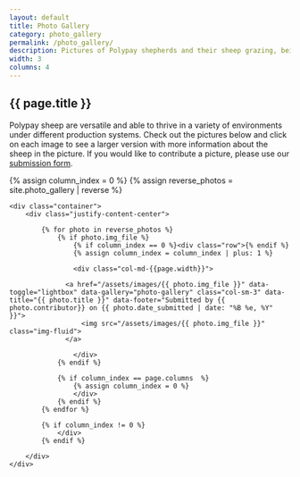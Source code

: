 ```yaml
---
layout: default
title: Photo Gallery
category: photo_gallery
permalink: /photo_gallery/
description: Pictures of Polypay shepherds and their sheep grazing, being fed, and in the show ring
width: 3
columns: 4
---
```


<div class="photo-gallery">

<h2>{{ page.title }}</h2>

<p>Polypay sheep are versatile and able to thrive in a variety of environments under different production systems. Check out the pictures below and click on each image to see a larger version with more information about the sheep in the picture. If you would like to contribute a picture, please use our <a href="https://docs.google.com/forms/d/e/1FAIpQLSdhDrJNmEt9RxaIkx1H1b1WTN8l251GXtFfZK7ldSMUxXIxdA/viewform?usp=sf_link" target="_blank">submission form</a>.
</p>

<!-- http://ashleydw.github.io/lightbox/#image-gallery -->
<script src="https://cdnjs.cloudflare.com/ajax/libs/ekko-lightbox/5.3.0/ekko-lightbox.min.js"></script>


{% assign column_index = 0 %}
{% assign reverse_photos = site.photo_gallery | reverse %}

	<div class="container">
		<div class="justify-content-center">

			{% for photo in reverse_photos %}
				{% if photo.img_file %}
					{% if column_index == 0 %}<div class="row">{% endif %}
					{% assign column_index = column_index | plus: 1 %}

					<div class="col-md-{{page.width}}">

			      <a href="/assets/images/{{ photo.img_file }}" data-toggle="lightbox" data-gallery="photo-gallery" class="col-sm-3" data-title="{{ photo.title }}" data-footer="Submitted by {{ photo.contributor}} on {{ photo.date_submitted | date: "%B %e, %Y" }}">
			          <img src="/assets/images/{{ photo.img_file }}" class="img-fluid">
			      </a>

					</div>
				{% endif %}

				{% if column_index == page.columns  %}
					{% assign column_index = 0 %}
					</div>
				{% endif %}
			{% endfor %}

			{% if column_index != 0 %}
				</div>
			{% endif %}

		</div>
	</div>
</div>

<script>
$(document).on('click', '[data-toggle="lightbox"]', function(event) {
                event.preventDefault();
                $(this).ekkoLightbox();
            });
</script>
